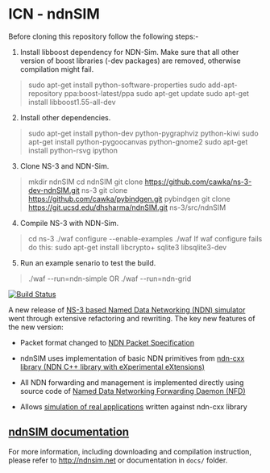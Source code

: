 ICN - ndnSIM
============


Before cloning this repository follow the following steps:-

1. Install libboost dependency for NDN-Sim. Make sure that all other version of boost libraries (-dev packages) are removed, otherwise compilation might fail.
> sudo apt-get install python-software-properties
> sudo add-apt-repository ppa:boost-latest/ppa
> sudo apt-get update
> sudo apt-get install libboost1.55-all-dev

2. Install other dependencies.
> sudo apt-get install python-dev python-pygraphviz python-kiwi
> sudo apt-get install python-pygoocanvas python-gnome2
> sudo apt-get install python-rsvg ipython

3. Clone NS-3 and NDN-Sim. 
> mkdir ndnSIM
> cd ndnSIM
> git clone https://github.com/cawka/ns-3-dev-ndnSIM.git ns-3
> git clone https://github.com/cawka/pybindgen.git pybindgen
> git clone https://git.ucsd.edu/dhsharma/ndnSIM.git ns-3/src/ndnSIM

4. Compile NS-3 with NDN-Sim.
> cd ns-3
> ./waf configure --enable-examples
> ./waf
> If waf configure fails do this: 
> sudo apt-get install libcrypto+ sqlite3 libsqlite3-dev

5. Run an example senario to test the build.
> ./waf --run=ndn-simple
OR
> ./waf --run=ndn-grid


[![Build Status](https://travis-ci.org/named-data-ndnSIM/ndnSIM.svg)](https://travis-ci.org/named-data-ndnSIM/ndnSIM)

A new release of [NS-3 based Named Data Networking (NDN) simulator](http://ndnsim.net/1.0/)
went through extensive refactoring and rewriting.  The key new features of the new
version:

- Packet format changed to [NDN Packet Specification](http://named-data.net/doc/ndn-tlv/)

- ndnSIM uses implementation of basic NDN primitives from
  [ndn-cxx library (NDN C++ library with eXperimental eXtensions)](http://named-data.net/doc/ndn-cxx/)

- All NDN forwarding and management is implemented directly using source code of
  [Named Data Networking Forwarding Daemon (NFD)](http://named-data.net/doc/NFD/)

- Allows [simulation of real applications](http://ndnsim.net/2.1/guide-to-simulate-real-apps.html)
  written against ndn-cxx library

[ndnSIM documentation](http://ndnsim.net)
---------------------------------------------

For more information, including downloading and compilation instruction, please refer to
http://ndnsim.net or documentation in `docs/` folder.
